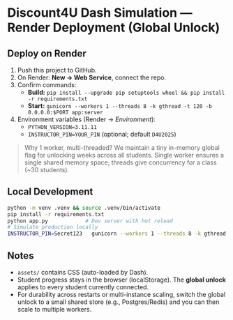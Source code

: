 
# Discount4U Dash Simulation — Render Deployment (Global Unlock)

## Deploy on Render
1. Push this project to GitHub.
2. On Render: **New → Web Service**, connect the repo.
3. Confirm commands:
   - **Build:** `pip install --upgrade pip setuptools wheel && pip install -r requirements.txt`
   - **Start:** `gunicorn --workers 1 --threads 8 -k gthread -t 120 -b 0.0.0.0:$PORT app:server`
4. Environment variables (Render → *Environment*):
   - `PYTHON_VERSION=3.11.11`
   - `INSTRUCTOR_PIN=YOUR_PIN` (optional; default `D4U2025`)

> Why 1 worker, multi-threaded? We maintain a tiny in-memory global flag for unlocking weeks across all students. Single worker ensures a single shared memory space; threads give concurrency for a class (~30 students).

## Local Development
```bash
python -m venv .venv && source .venv/bin/activate
pip install -r requirements.txt
python app.py            # Dev server with hot reload
# Simulate production locally
INSTRUCTOR_PIN=Secret123   gunicorn --workers 1 --threads 8 -k gthread -t 120 -b 0.0.0.0:8050 app:server
```

## Notes
- `assets/` contains CSS (auto-loaded by Dash).
- Student progress stays in the browser (localStorage). The **global unlock** applies to every student currently connected.
- For durability across restarts or multi-instance scaling, switch the global unlock to a small shared store (e.g., Postgres/Redis) and you can then scale to multiple workers.
